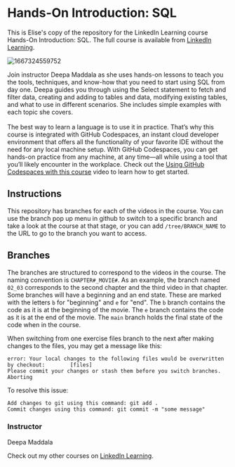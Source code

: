 # Hands-On Introduction: SQL 
This is Elise's copy of the repository for the LinkedIn Learning course Hands-On Introduction: SQL. The full course is available from [LinkedIn Learning][lil-course-url].

![1667324559752](https://user-images.githubusercontent.com/25848438/204876476-c6321cac-9f17-433f-ba07-a96065ff97b0.jpeg)

Join instructor Deepa Maddala as she uses hands-on lessons to teach you the tools, techniques, and know-how that you need to start using SQL from day one. Deepa guides you through using the Select statement to fetch and filter data, creating and adding to tables and data, modifying existing tables, and what to use in different scenarios. She includes simple examples with each topic she covers.<br><br>The best way to learn a language is to use it in practice. That’s why this course is integrated with GitHub Codespaces, an instant cloud developer environment that offers all the functionality of your favorite IDE without the need for any local machine setup. With GitHub Codespaces, you can get hands-on practice from any machine, at any time—all while using a tool that you’ll likely encounter in the workplace. Check out the [Using GitHub Codespaces with this course][gcs-video-url] video to learn how to get started.


## Instructions
This repository has branches for each of the videos in the course. You can use the branch pop up menu in github to switch to a specific branch and take a look at the course at that stage, or you can add `/tree/BRANCH_NAME` to the URL to go to the branch you want to access.

## Branches
The branches are structured to correspond to the videos in the course. The naming convention is `CHAPTER#_MOVIE#`. As an example, the branch named `02_03` corresponds to the second chapter and the third video in that chapter. 
Some branches will have a beginning and an end state. These are marked with the letters `b` for "beginning" and `e` for "end". The `b` branch contains the code as it is at the beginning of the movie. The `e` branch contains the code as it is at the end of the movie. The `main` branch holds the final state of the code when in the course.

When switching from one exercise files branch to the next after making changes to the files, you may get a message like this:

    error: Your local changes to the following files would be overwritten by checkout:        [files]
    Please commit your changes or stash them before you switch branches.
    Aborting

To resolve this issue:
	
    Add changes to git using this command: git add .
	Commit changes using this command: git commit -m "some message"


### Instructor

Deepa Maddala

Check out my other courses on [LinkedIn Learning](https://www.linkedin.com/learning/instructors/deepa-maddala?u=104).

[lil-course-url]: https://www.linkedin.com/learning/hands-on-introduction-sql
[gcs-video-url]: https://www.linkedin.com/learning/hands-on-introduction-sql/using-github-codespaces-with-this-course
